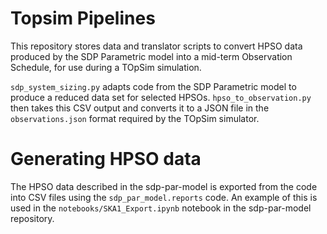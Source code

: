# Topsim Pipelines

This repository stores data and translator scripts to convert HPSO data produced
by the SDP Parametric model into a mid-term Observation Schedule, for use
 during a TOpSim simulation. 
 
 `sdp_system_sizing.py` adapts code from the SDP Parametric model to produce
  a reduced data set for selected HPSOs. 
 `hpso_to_observation.py` then takes this CSV output and converts it to a
  JSON file in the `observations.json` format required by the TOpSim
   simulator.  
   


# Generating HPSO data

The HPSO data described in the sdp-par-model is exported from the code into CSV
files using the `sdp_par_model.reports` code. An example of this is used in
the `notebooks/SKA1_Export.ipynb` notebook in the sdp-par-model repository. 

